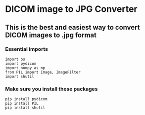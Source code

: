 # DICOM image to JPG Converter
## This is the best and easiest way to convert DICOM images to .jpg format
### Essential imports
```
import os
import pydicom
import numpy as np
from PIL import Image, ImageFilter
import shutil
```
### Make sure you install these packages 
```
pip install pydicom
pip install PIL
pip install shutil
```
